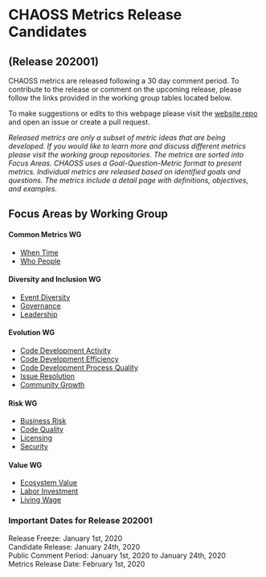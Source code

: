 # CHAOSS Metrics Release Candidates
## (Release 202001)

CHAOSS metrics are released following a 30 day comment period. To contribute to the release or comment on the upcoming release, please follow the links provided in the working group tables located below.

To make suggestions or edits to this webpage please visit the [website repo](https://github.com/chaoss/website) and open an issue or create a pull request.

*Released metrics are only a subset of metric ideas that are being developed. If you would like to learn more and discuss different metrics please visit the working group repositories. The metrics are sorted into Focus Areas. CHAOSS uses a Goal-Question-Metric format to present metrics. Individual metrics are released based on identified goals and questions. The metrics include a detail page with definitions, objectives, and examples.*  

## Focus Areas by Working Group
#### Common Metrics WG
* [When Time](#user-content-focus-area---when-time)
* [Who People](#user-content-focus-area---who-people)
#### Diversity and Inclusion WG
* [Event Diversity](#user-content-focus-area---event-diversity)
* [Governance](#user-content-focus-area---governance)
* [Leadership](#user-content-focus-area---leadership)
#### Evolution WG
* [Code Development Activity](#user-content-focus-area---code-development-activity)
* [Code Development Efficiency](#user-content-focus-area---code-development-efficiency)
* [Code Development Process Quality](#user-content-focus-area---code-development-process-quality)
* [Issue Resolution](#user-content-focus-area---issue-resolution)
* [Community Growth](#user-content-focus-area---community-growth)
#### Risk WG
* [Business Risk](#user-content-focus-area---business-risk)
* [Code Quality](#user-content-focus-area---code-quality)
* [Licensing](#user-content-focus-area---licensing)
* [Security](#user-content-focus-area---security)
#### Value WG
* [Ecosystem Value](#user-content-focus-area---ecosystem-value)
* [Labor Investment](#user-content-focus-area---labor-investment)
* [Living Wage](#user-content-focus-area---living-wage)

### Important Dates for Release 202001
Release Freeze: January 1st, 2020  
Candidate Release: January 24th, 2020  
Public Comment Period: January 1st, 2020 to January 24th, 2020  
Metrics Release Date: February 1st, 2020  
